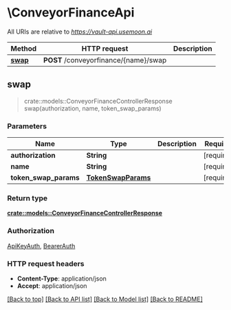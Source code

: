 # \ConveyorFinanceApi

All URIs are relative to *https://vault-api.usemoon.ai*

Method | HTTP request | Description
------------- | ------------- | -------------
[**swap**](ConveyorFinanceApi.md#swap) | **POST** /conveyorfinance/{name}/swap | 



## swap

> crate::models::ConveyorFinanceControllerResponse swap(authorization, name, token_swap_params)


### Parameters


Name | Type | Description  | Required | Notes
------------- | ------------- | ------------- | ------------- | -------------
**authorization** | **String** |  | [required] |
**name** | **String** |  | [required] |
**token_swap_params** | [**TokenSwapParams**](TokenSwapParams.md) |  | [required] |

### Return type

[**crate::models::ConveyorFinanceControllerResponse**](ConveyorFinanceControllerResponse.md)

### Authorization

[ApiKeyAuth](../README.md#ApiKeyAuth), [BearerAuth](../README.md#BearerAuth)

### HTTP request headers

- **Content-Type**: application/json
- **Accept**: application/json

[[Back to top]](#) [[Back to API list]](../README.md#documentation-for-api-endpoints) [[Back to Model list]](../README.md#documentation-for-models) [[Back to README]](../README.md)

